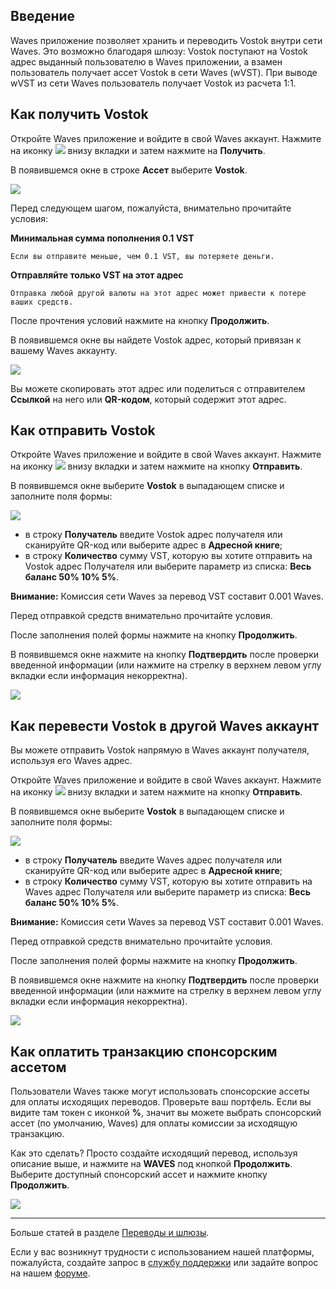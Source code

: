 ## Введение

Waves приложение позволяет хранить и переводить Vostok внутри сети Waves. Это возможно благодаря шлюзу: Vostok поступают на Vostok адрес выданный пользователю в Waves приложении, а взамен пользователь получает ассет Vostok в сети Waves (wVST). При выводе wVST из сети Waves пользователь получает Vostok из расчета 1:1.

## Как получить Vostok

Откройте Waves приложение и войдите в свой Waves аккаунт. Нажмите на иконку ![](/waves-client/mobile-apps/_assets/waves_transfers_ios_01.png) внизу вкладки и затем нажмите на **Получить**.

В появившемся окне в строке **Ассет** выберите **Vostok**.

![](/waves-client/mobile-apps/_assets/vostok_transfers_01.png)

Перед следующем шагом, пожалуйста, внимательно прочитайте условия:

**Минимальная сумма пополнения 0.1 VST**
```
Если вы отправите меньше, чем 0.1 VST, вы потеряете деньги.
```
**Отправляйте только VST на этот адрес**
```
Отправка любой другой валюты на этот адрес может привести к потере ваших средств.
```

После прочтения условий нажмите на кнопку **Продолжить**.

В появившемся окне вы найдете Vostok адрес, который привязан к вашему Waves аккаунту.

![](/waves-client/mobile-apps/_assets/vostok_transfers_02.png)

Вы можете скопировать этот адрес или поделиться с отправителем **Ссылкой** на него или **QR-кодом**, который содержит этот адрес.


## Как отправить Vostok

Откройте Waves приложение и войдите в свой Waves аккаунт. Нажмите на иконку ![](/waves-client/mobile-apps/_assets/waves_transfers_ios_01.png) внизу вкладки и затем нажмите на кнопку **Отправить**.

В появившемся окне выберите **Vostok** в выпадающем списке и заполните поля формы:

![](/waves-client/mobile-apps/_assets/vostok_transfers_03.png)

* в строку **Получатель** введите Vostok адрес получателя или сканируйте QR-код или выберите адрес в **Адресной книге**;
* в строку **Количество** сумму VST, которую вы хотите отправить на Vostok адрес Получателя или выберите параметр из списка: **Весь баланс 50% 10% 5%**.

**Внимание:** Комиссия сети Waves за перевод VST составит 0.001 Waves.

Перед отправкой средств внимательно прочитайте условия.

После заполнения полей формы нажмите на кнопку **Продолжить**.

В появившемся окне нажмите на кнопку **Подтвердить** после проверки введенной информации (или нажмите на стрелку в верхнем левом углу вкладки если информация некорректна).

![](/waves-client/mobile-apps/_assets/vostok_transfers_04.png)

## Как перевести Vostok в другой Waves аккаунт

Вы можете отправить Vostok напрямую в Waves аккаунт получателя, используя его Waves адрес.

Откройте Waves приложение и войдите в свой Waves аккаунт. Нажмите на иконку ![](/waves-client/mobile-apps/_assets/waves_transfers_ios_01.png) внизу вкладки и затем нажмите на кнопку **Отправить**.

В появившемся окне выберите **Vostok** в выпадающем списке и заполните поля формы:

![](/waves-client/mobile-apps/_assets/vostok_transfers_05.png)

* в строку **Получатель** введите Waves адрес получателя или сканируйте QR-код или выберите адрес в **Адресной книге**;
* в строку **Количество** сумму VST, которую вы хотите отправить на Waves адрес Получателя или выберите параметр из списка: **Весь баланс 50% 10% 5%**.

**Внимание:** Комиссия сети Waves за перевод VST составит 0.001 Waves.

Перед отправкой средств внимательно прочитайте условия.

После заполнения полей формы нажмите на кнопку **Продолжить**.

В появившемся окне нажмите на кнопку **Подтвердить** после проверки введенной информации (или нажмите на стрелку в верхнем левом углу вкладки если информация некорректна).

![](/waves-client/mobile-apps/_assets/vostok_transfers_06.png)

## Как оплатить транзакцию спонсорским ассетом

Пользователи Waves также могут использовать спонсорские ассеты для оплаты исходящих переводов. Проверьте ваш портфель. Если вы видите там токен с иконкой **%**, значит вы можете выбрать спонсорский ассет (по умолчанию, Waves) для оплаты комиссии за исходящую транзакцию.

Как это сделать? Просто создайте исходящий перевод, используя описание выше, и нажмите на **WAVES** под кнопкой **Продолжить**. Выберите доступный спонсорский ассет и нажмите кнопку **Продолжить**.

![](/waves-client/mobile-apps/_assets/transaction_fee.png)

___

Больше статей в разделе [Переводы и шлюзы](/waves-client/mobile-apps/iOS/wallet-management.md).

Если у вас возникнут трудности с использованием нашей платформы, пожалуйста, создайте запрос в [службу поддержки](https://support.wavesplatform.com/) или задайте вопрос на нашем [форуме](https://forum.wavesplatform.com/).
